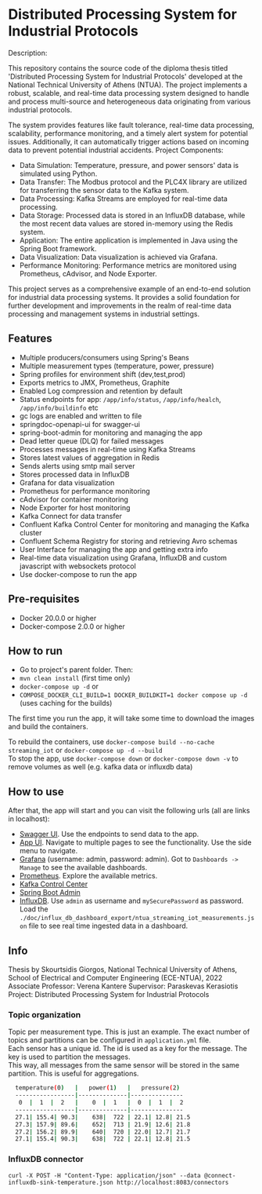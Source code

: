 # Distributed Processing System for Industrial Protocols

Description:

This repository contains the source code of the diploma thesis titled 'Distributed Processing System for Industrial Protocols' developed at the National Technical University of Athens (NTUA). The project implements a robust, scalable, and real-time data processing system designed to handle and process multi-source and heterogeneous data originating from various industrial protocols.

The system provides features like fault tolerance, real-time data processing, scalability, performance monitoring, and a timely alert system for potential issues. Additionally, it can automatically trigger actions based on incoming data to prevent potential industrial accidents.
Project Components:

- Data Simulation: Temperature, pressure, and power sensors' data is simulated using Python.
- Data Transfer: The Modbus protocol and the PLC4X library are utilized for transferring the sensor data to the Kafka system.
- Data Processing: Kafka Streams are employed for real-time data processing.
- Data Storage: Processed data is stored in an InfluxDB database, while the most recent data values are stored in-memory using the Redis system.
- Application: The entire application is implemented in Java using the Spring Boot framework.
- Data Visualization: Data visualization is achieved via Grafana.
- Performance Monitoring: Performance metrics are monitored using Prometheus, cAdvisor, and Node Exporter.

This project serves as a comprehensive example of an end-to-end solution for industrial data processing systems. It provides a solid foundation for further development and improvements in the realm of real-time data processing and management systems in industrial settings.

## Features

- Multiple producers/consumers using Spring's Beans
- Multiple measurement types (temperature, power, pressure)
- Spring profiles for environment shift (dev,test,prod)
- Exports metrics to JMX, Prometheus, Graphite
- Enabled Log compression and retention by default
- Status endpoints for app: `/app/info/status`, `/app/info/healch`, `/app/info/buildinfo` etc
- gc logs are enabled and written to file
- springdoc-openapi-ui for swagger-ui
- spring-boot-admin for monitoring and managing the app
- Dead letter queue (DLQ) for failed messages
- Processes messages in real-time using Kafka Streams
- Stores latest values of aggregation in Redis
- Sends alerts using smtp mail server
- Stores processed data in InfluxDB
- Grafana for data visualization
- Prometheus for performance monitoring
- cAdvisor for container monitoring
- Node Exporter for host monitoring
- Kafka Connect for data transfer
- Confluent Kafka Control Center for monitoring and managing the Kafka cluster
- Confluent Schema Registry for storing and retrieving Avro schemas
- User Interface for managing the app and getting extra info
- Real-time data visualization using Grafana, InfluxDB and custom javascript with websockets protocol
- Use docker-compose to run the app


## Pre-requisites

- Docker 20.0.0 or higher
- Docker-compose 2.0.0 or higher

## How to run

- Go to project's parent folder. Then:
- `mvn clean install` (first time only)
- `docker-compose up -d`
or 
- `COMPOSE_DOCKER_CLI_BUILD=1 DOCKER_BUILDKIT=1 docker compose up -d` (uses caching for the builds)

The first time you run the app, it will take some time to download the images and build the containers.

To rebuild the containers, use `docker-compose build --no-cache streaming_iot` or `docker-compose up -d --build`  
To stop the app, use `docker-compose down` or `docker-compose down -v` to remove volumes as well (e.g. kafka data or influxdb data)

## How to use 

After that, the app will start and you can visit the following urls (all are links in localhost):
- [Swagger UI](http://localhost:10000/streaming-iot/swagger-ui/index.html). Use the endpoints to send data to the app.
- [App UI](http://localhost:10000/streaming-iot/overview). Navigate to multiple pages to see the functionality. Use the side menu to navigate.
- [Grafana](http://localhost:3000) (username: admin, password: admin). Got to `Dashboards -> Manage` to see the available dashboards.
- [Prometheus](http://localhost:9090). Explore the available metrics.
- [Kafka Control Center](http://localhost:9021)
- [Spring Boot Admin](http://localhost:10000)
- [InfluxDB](http://localhost:8086). Use `admin` as username and `mySecurePassword` as password. Load the `./doc/influx_db_dashboard_export/ntua_streaming_iot_measurements.json` file to see real time ingested data in a dashboard.

## Info

Thesis by Skourtsidis Giorgos, National Technical University of Athens, School of Electrical and Computer Engineering (ECE-NTUA), 2022     
Associate Professor: Verena Kantere
Supervisor: Paraskevas Kerasiotis  
Project: Distributed Processing System for Industrial Protocols  

### Topic organization

Topic per measurement type. This is just an example. The exact number of topics and partitions can be configured in `application.yml` file.  
Each sensor has a unique id. The id is used as a key for the message. The key is used to partition the messages.   
This way, all messages from the same sensor will be stored in the same partition. This is useful for aggregations.  
```bash
  temperature(0)   |   power(1)   |   pressure(2)
  -----------------|--------------|---------------
   0  |  1  |  2   |    0  |  1   |  0  |  1  |  2
  -----------------|--------------|---------------
  27.1| 155.4| 90.3|    638|  722 | 22.1| 12.8| 21.5
  27.3| 157.9| 89.6|    652|  713 | 21.9| 12.6| 21.8
  27.2| 156.2| 89.9|    640|  720 | 22.0| 12.7| 21.7
  27.1| 155.4| 90.3|    638|  722 | 22.1| 12.8| 21.5
  ```

### InfluxDB connector

`curl -X POST -H "Content-Type: application/json" --data @connect-influxdb-sink-temperature.json http://localhost:8083/connectors`
